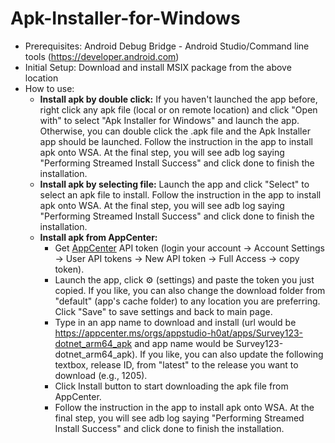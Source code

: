 # Apk-Installer-for-Windows
* Prerequisites: Android Debug Bridge - Android Studio/Command line tools (https://developer.android.com)
* Initial Setup: Download and install MSIX package from the above location
* How to use: 
    - **Install apk by double click:** If you haven't launched the app before, right click any apk file (local or on remote location) and click "Open with" to select "Apk Installer for Windows" and launch the app. Otherwise, you can double click the .apk file and the Apk Installer app should be launched. Follow the instruction in the app to install apk onto WSA. At the final step, you will see adb log saying "Performing Streamed Install Success" and click done to finish the installation.
    - **Install apk by selecting file:** Launch the app and click "Select" to select an apk file to install. Follow the instruction in the app to install apk onto WSA. At the final step, you will see adb log saying "Performing Streamed Install Success" and click done to finish the installation.
    - **Install apk from AppCenter:** 
        - Get [AppCenter](https://appcenter.ms/apps) API token (login your account -> Account Settings -> User API tokens -> New API token -> Full Access -> copy token). 
        - Launch the app, click :gear: (settings) and paste the token you just copied. If you like, you can also change the download folder from "default" (app's cache folder) to any location you are preferring. Click "Save" to save settings and back to main page. 
        - Type in an app name to download and install (url would be https://appcenter.ms/orgs/appstudio-h0at/apps/Survey123-dotnet_arm64_apk and app name would be Survey123-dotnet_arm64_apk). If you like, you can also update the following textbox, release ID, from "latest" to the release you want to download (e.g., 1205). 
        - Click Install button to start downloading the apk file from AppCenter. 
        - Follow the instruction in the app to install apk onto WSA. At the final step, you will see adb log saying "Performing Streamed Install Success" and click done to finish the installation.
